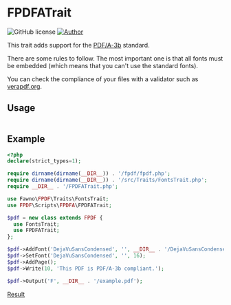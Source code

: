# FPDFATrait
![GitHub license](https://img.shields.io/badge/license-FPDF-green)
[![Author](https://img.shields.io/badge/author-Olivier-blue)](mailto:oliver@fpdf.org?subject=PDF%2FA%20support)

This trait adds support for the [PDF/A-3b](https://en.wikipedia.org/wiki/PDF/A) standard.

There are some rules to follow. The most important one is that all fonts must be embedded (which means that you can't use the standard fonts).

You can check the compliance of your files with a validator such as [verapdf.org](https://demo.verapdf.org/).

## Usage

```php
```

## Example

```php
<?php
declare(strict_types=1);

require dirname(dirname(__DIR__)) . '/fpdf/fpdf.php';
require dirname(dirname(__DIR__)) . '/src/Traits/FontsTrait.php';
require __DIR__ . '/FPDFATrait.php';

use Fawno\FPDF\Traits\FontsTrait;
use FPDF\Scripts\FPDFA\FPDFATrait;

$pdf = new class extends FPDF {
  use FontsTrait;
  use FPDFATrait;
};

$pdf->AddFont('DejaVuSansCondensed', '', __DIR__ . '/DejaVuSansCondensed.php');
$pdf->SetFont('DejaVuSansCondensed', '', 16);
$pdf->AddPage();
$pdf->Write(10, 'This PDF is PDF/A-3b compliant.');

$pdf->Output('F', __DIR__ . '/example.pdf');
```
[Result](ex.pdf)
